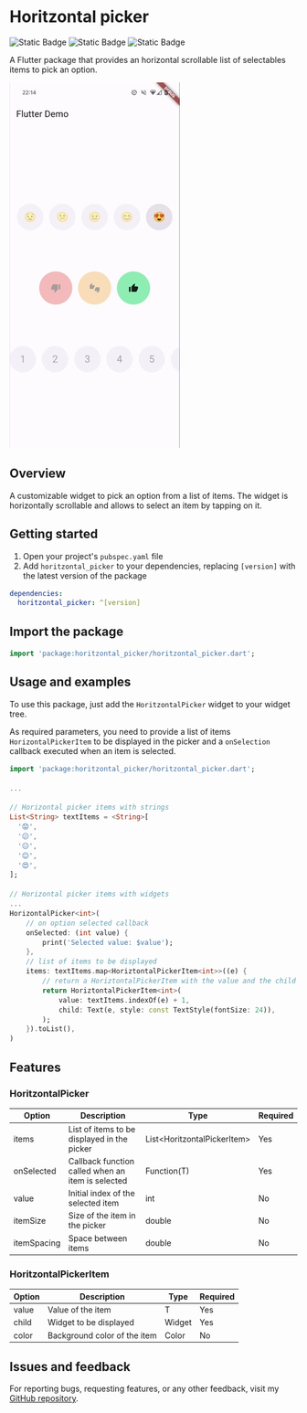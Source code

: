 <!--
This README describes the package. If you publish this package to pub.dev,
this README's contents appear on the landing page for your package.

For information about how to write a good package README, see the guide for
[writing package pages](https://dart.dev/guides/libraries/writing-package-pages).

For general information about developing packages, see the Dart guide for
[creating packages](https://dart.dev/guides/libraries/create-library-packages)
and the Flutter guide for
[developing packages and plugins](https://flutter.dev/developing-packages).
-->

# Horitzontal picker

![Static Badge](https://img.shields.io/badge/1.0.0-blue?label=pub)
![Static Badge](https://img.shields.io/badge/>=%203.0.0-green?label=Flutter)
![Static Badge](https://img.shields.io/badge/License-red?label=MIT)


A Flutter package that provides an horizontal scrollable list of selectables items to pick an option.

![screenshot](/assets/screenshot.jpg)


## Overview

A customizable widget to pick an option from a list of items. The widget is horizontally scrollable and allows to select an item by tapping on it.

## Getting started

1. Open your project's `pubspec.yaml` file
2. Add `horitzontal_picker` to your dependencies, replacing `[version]` with the latest version of the package

```yaml
dependencies:
  horitzontal_picker: ^[version]
```

## Import the package

```dart
import 'package:horitzontal_picker/horitzontal_picker.dart';
```

## Usage and examples
To use this package, just add the `HoritzontalPicker` widget to your widget tree.

As required parameters, you need to provide a list of items `HorizontalPickerItem` to be displayed in the picker and a `onSelection` callback executed when an item is selected. 



```dart
import 'package:horitzontal_picker/horitzontal_picker.dart';

...

// Horizontal picker items with strings
List<String> textItems = <String>[
  '😟',
  '😕',
  '😐',
  '😊',
  '😍',
];

// Horizontal picker items with widgets
...
HorizontalPicker<int>(
    // on option selected callback
    onSelected: (int value) {
        print('Selected value: $value');
    },
    // list of items to be displayed
    items: textItems.map<HoriztontalPickerItem<int>>((e) {
        // return a HoriztontalPickerItem with the value and the child widget displayed
        return HoriztontalPickerItem<int>(
            value: textItems.indexOf(e) + 1,
            child: Text(e, style: const TextStyle(fontSize: 24)),
        );
    }).toList(),
)

```

## Features

### HoritzontalPicker

| Option | Description | Type | Required |
| --- | --- | --- | --- |
| items | List of items to be displayed in the picker | List<HoritzontalPickerItem<T>> | Yes |
| onSelected | Callback function called when an item is selected | Function(T) | Yes |
| value | Initial index of the selected item | int | No |
| itemSize | Size of the item in the picker | double | No |
| itemSpacing | Space between items | double | No |


### HoritzontalPickerItem
| Option | Description | Type | Required |
| --- | --- | --- | --- |
| value | Value of the item | T | Yes |
| child | Widget to be displayed | Widget | Yes |
| color | Background color of the item | Color | No |



## Issues and feedback
For reporting bugs, requesting features, or any other feedback, visit my [GitHub repository](https://github.com/MaxDbll/horizontal_picker).